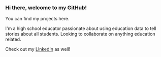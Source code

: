 ### Hi there, welcome to my GitHub!
You can find my projects here.

I'm a high school educator passionate about using education data to tell stories about all students. Looking to collaborate on anything education related. 

 Check out my [LinkedIn](https://www.linkedin.com/in/dornaabdi/) as well!

<!--
**dornabdi/dornabdi** is a ✨ _special_ ✨ repository because its `README.md` (this file) appears on your GitHub profile.

Here are some ideas to get you started:

- 🔭 I’m currently working on ...
- 🌱 I’m currently learning ...
- 👯 I’m looking to collaborate on ...
- 🤔 I’m looking for help with ...
- 💬 Ask me about ...
- 📫 How to reach me: ...
- 😄 Pronouns: ...
- ⚡ Fun fact: ...
-->

